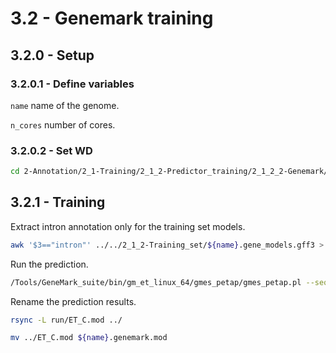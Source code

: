 3.2 - Genemark training
=======================

## 3.2.0 - Setup

### 3.2.0.1 - Define variables

`name` name of the genome.

`n_cores` number of cores.

### 3.2.0.2 - Set WD

```bash
cd 2-Annotation/2_1-Training/2_1_2-Predictor_training/2_1_2_2-Genemark/
```

3.2.1 - Training
----------------

Extract intron annotation only for the training set models.

``` bash
awk '$3=="intron"' ../../2_1_2-Training_set/${name}.gene_models.gff3 > ${name}.gene_models.introns.gff3
```

Run the prediction.

``` bash
/Tools/GeneMark_suite/bin/gm_et_linux_64/gmes_petap/gmes_petap.pl --sequence $genome --ET ${name}.gene_models.introns.gff3 --training --cores $n_cores --v --max_intergenic 1000000 --max_intron 20000 > genemark.train.log 2>genemark.train.err 
```

Rename the prediction results.

``` bash
rsync -L run/ET_C.mod ../

mv ../ET_C.mod ${name}.genemark.mod
```

